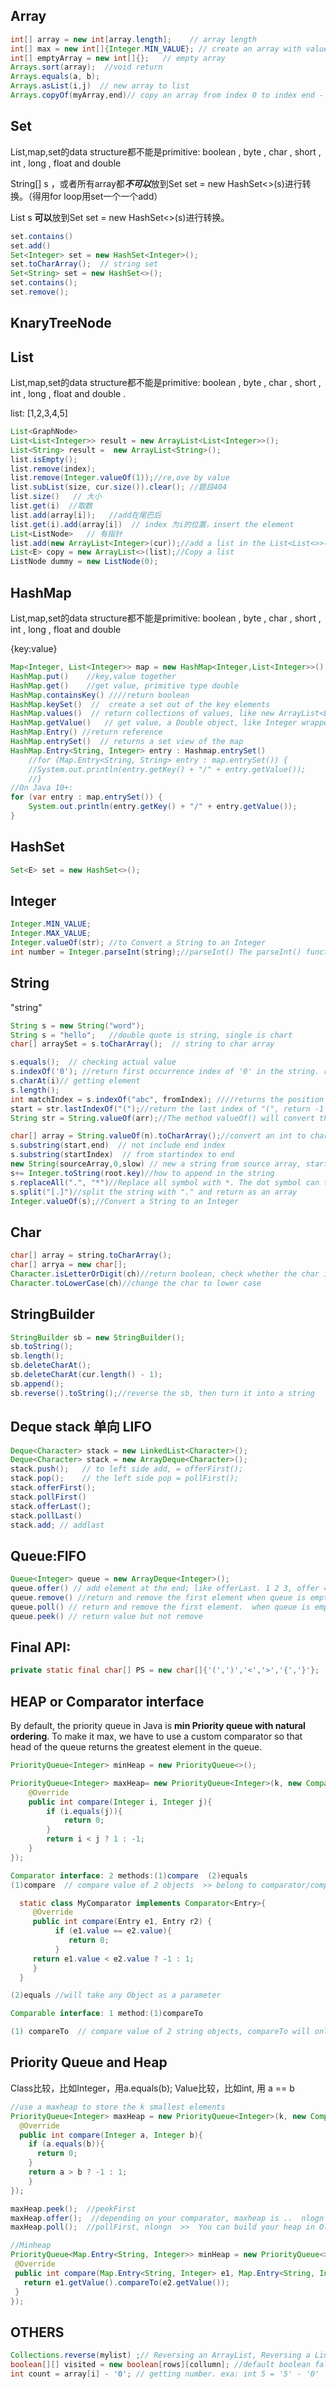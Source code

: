 ## Array

```java
int[] array = new int[array.length];    // array length
int[] max = new int[]{Integer.MIN_VALUE}; // create an array with value  
int[] emptyArray = new int[]{};   // empty array  
Arrays.sort(array);  //void return
Arrays.equals(a, b); 
Arrays.asList(i,j)  // new array to list  
Arrays.copyOf(myArray,end)// copy an array from index 0 to index end - 1;
```



## Set 

List,map,set的data structure都不能是primitive: boolean , byte , char , short , int , long , float and double 

String[] s ，或者所有array都***不可以***放到Set<String> set = new HashSet<>(s)进行转换。（得用for loop用set一个一个add）

List<String> s **可以**放到Set<String> set = new HashSet<>(s)进行转换。

```java
set.contains()  
set.add()  
Set<Integer> set = new HashSet<Integer>();  
set.toCharArray();  // string set                 
Set<String> set = new HashSet<>();     
set.contains();  
set.remove(); 
```



## KnaryTreeNode



## List

List,map,set的data structure都不能是primitive: boolean , byte , char , short , int , long , float and double . 

list: [1,2,3,4,5]

```java
List<GraphNode>
List<List<Integer>> result = new ArrayList<List<Integer>>();
List<String> result =  new ArrayList<String>();
list.isEmpty();
list.remove(index);
list.remove(Integer.valueOf(1));//re,ove by value
list.subList(size, cur.size()).clear(); //题目404
list.size()   // 大小
list.get(i)  //取数
list.add(array[i]);   //add在尾巴后
list.get(i).add(array[i])  // index 为i的位置，insert the element
List<ListNode>   // 有指针
list.add(new ArrayList<Integer>(cur));//add a list in the List<List<>>();
List<E> copy = new ArrayList<>(list);//Copy a list
ListNode dummy = new ListNode(0);
```



## HashMap

List,map,set的data structure都不能是primitive: boolean , byte , char , short , int , long , float and double 

{key:value}

```java
Map<Integer, List<Integer>> map = new HashMap<Integer,List<Integer>>();
HashMap.put()    //key,value together
HashMap.get()    //get value, primitive type double
HashMap.containsKey() ////return boolean
HashMap.keySet()  //  create a set out of the key elements
HashMap.values()  // return collections of values, like new ArrayList<E>(map.values())
HashMap.getValue()   // get value, a Double object, like Integer wrapper type
HashMap.Entry() //return reference
HashMap.entrySet()  // returns a set view of the map
HashMap.Entry<String, Integer> entry : Hashmap.entrySet()
    //for (Map.Entry<String, String> entry : map.entrySet()) {
    //System.out.println(entry.getKey() + "/" + entry.getValue());
    //}
//On Java 10+:
for (var entry : map.entrySet()) {
    System.out.println(entry.getKey() + "/" + entry.getValue());
}

```

## HashSet

```java
Set<E> set = new HashSet<>();
```



## Integer

```java
Integer.MIN_VALUE;
Integer.MAX_VALUE;
Integer.valueOf(str); //to Convert a String to an Integer
int number = Integer.parseInt(string);//parseInt() The parseInt() function parses a string argument and returns an integer of the specified radix
```



## String 

"string"

```java
String s = new String("word");
String s = "hello";   //double quote is string, single is chart
char[] arraySet = s.toCharArray();  // string to char array

s.equals();  // checking actual value
s.indexOf('0'); //return first occurrence index of '0' in the string. returns -1 if the value is not found. 
s.charAt(i)// getting element
s.length();
int matchIndex = s.indexOf("abc", fromIndex); ////returns the position of the first occurrence of "abc" starting "fromIndex" in a string(our case is "s"), returns -1 if the value is not found.
start = str.lastIndexOf("(");//return the last index of "(", return -1 if not found
String str = String.valueOf(arr);//The method valueOf() will convert the entire char array into a string.//这里的String. 本身就是内置API

char[] array = String.valueOf(n).toCharArray();//convert an int to char array
s.substring(start,end)  // not include end index  
s.substring(startIndex)  // from startindex to end  
new String(sourceArray,0,slow) // new a string from source array, start form index 0 to slow-1
s+= Integer.toString(root.key)//how to append in the string
s.replaceAll(".", "*")//Replace all symbol with *. The dot symbol can take place of any other symbol, that is why it is called the wildcard character.
s.split("[.]")//split the string with "." and return as an array
Integer.valueOf(s);//Convert a String to an Integer
```

## Char

```java
char[] array = string.toCharArray();
char[] arrya = new char[];
Character.isLetterOrDigit(ch)//return boolean, check whether the char is a digit or character('0'-'9', 'a'-'z', 'A'-'Z')
Character.toLowerCase(ch)//change the char to lower case
```



## StringBuilder

```java
StringBuilder sb = new StringBuilder();
sb.toString();
sb.length();
sb.deleteCharAt();
sb.deleteCharAt(cur.length() - 1);
sb.append(); 
sb.reverse().toString();//reverse the sb, then turn it into a string
```



## Deque stack 单向 LIFO

```java
Deque<Character> stack = new LinkedList<Character>();
Deque<Character> stack = new ArrayDeque<Character>();
stack.push();   // to left side add, = offerFirst();
stack.pop();    // the left side pop = pollFirst();
stack.offerFirst();
stack.pollFirst()
stack.offerLast();
stack.pollLast()
stack.add; // addlast
```



## Queue:FIFO

```java
Queue<Integer> queue = new ArrayDeque<Integer>();
queue.offer() // add element at the end; like offerLast. 1 2 3, offer 4, becoming 1 2 3 4 // == offerLast
queue.remove() //return and remove the first element when queue is empty, raise exception // == pollFirst
queue.poll() // return and remove the first element.  when queue is empty, returns null.   1 2 3, return 2 3, head is 1 //  = pollFirst
queue.peek() // return value but not remove
```



## Final API:

```java
private static final char[] PS = new char[]{'(',')','<','>','{','}'};
```



## HEAP or Comparator interface

By default, the priority queue in Java is **min Priority queue with natural ordering**. To make it max, we have to use a custom comparator so that head of the queue returns the greatest element in the queue.

```Java
PriorityQueue<Integer> minHeap = new PriorityQueue<>(); 

PriorityQueue<Integer> maxHeap= new PriorityQueue<Integer>(k, new Comparator<Integer>() {   
    @Override   
    public int compare(Integer i, Integer j){    
        if (i.equals(j)){     
            return 0;    
        }    
        return i < j ? 1 : -1;   
    }  
});
```

```java
Comparator interface: 2 methods:(1)compare  (2)equals
(1)compare  // compare value of 2 objects  >> belong to comparator/comparable interface

  static class MyComparator implements Comparator<Entry>{
     @Override
     public int compare(Entry e1, Entry r2) {
          if (e1.value == e2.value){
             return 0;
          }
     return e1.value < e2.value ? -1 : 1;       
     }
  }

(2)equals //will take any Object as a parameter

Comparable interface: 1 method:(1)compareTo

(1) compareTo  // compare value of 2 string objects, compareTo will only take Strings. >> belong to comparable interfance

```

## Priority Queue and Heap

Class比较，比如Integer，用a.equals(b); Value比较，比如int, 用 a == b

```java
//use a maxheap to store the k smallest elements
PriorityQueue<Integer> maxHeap = new PriorityQueue<Integer>(k, new Comparator<Integer>(){
  @Override
  public int compare(Integer a, Integer b){
    if (a.equals(b)){
      return 0;
    } 
    return a > b ? -1 : 1;
    }
});
```

```java
maxHeap.peek();  //peekFirst
maxHeap.offer();  //depending on your comparator, maxheap is ..  nlogn 
maxHeap.poll();  //pollFirst, nlongn  >>  You can build your heap in O(n), heapSort. Then you pop elements off, one at a time, each taking O(log n) time. This takes O(n log n) time total.
```

```java
//Minheap
PriorityQueue<Map.Entry<String, Integer>> minHeap = new PriorityQueue<>(k, new Comparator<Map.Entry<String, Integer>>(){
 @Override
 public int compare(Map.Entry<String, Integer> e1, Map.Entry<String, Integer> e2){
   return e1.getValue().compareTo(e2.getValue());
 }
});
```



## OTHERS

```java
Collections.reverse(mylist) ;// Reversing an ArrayList, Reversing a LinkedList, Reversing an array.  1 2 3 4 > 4 3 2 1
boolean[][] visited = new boolean[rows][collumn]; //default boolean false
int count = array[i] - '0'; // getting number. exa: int 5 = '5' - '0'  
```
